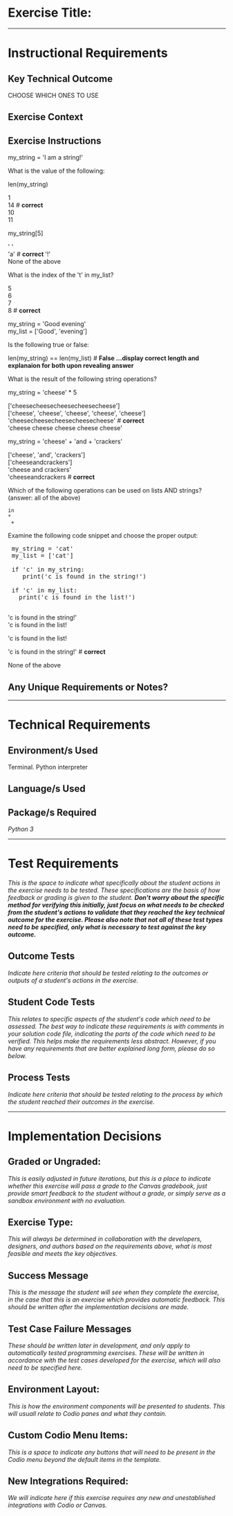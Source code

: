 # Exercise Title:
---
# Instructional Requirements
## Key Technical Outcome

CHOOSE WHICH ONES TO USE

## Exercise Context

## Exercise Instructions

my_string = 'I am a string!'

What is the value of the following:

len(my_string)

1 <br>
14 # <b> correct </b> <br>
10 <br>
11 <br>

my_string[5]

' '  <br>
'a' # <b> correct </b>
'!' <br>
None of the above

What is the index of the 't' in my_list?

5 <br>
6 <br>
7 <br>
8 # <b> correct </b>

my_string = 'Good evening'<br>
my_list = ['Good', 'evening']

Is the following true or false:

len(my_string) == len(my_list) # <b> False ...display correct length and explanaion for both upon revealing answer </b>
 
 
 What is the result of the following string operations?
 
 my_string = 'cheese' * 5
 
  ['cheesecheesecheesecheesecheese'] <br>
  ['cheese', 'cheese', 'cheese', 'cheese', 'cheese'] <br>
  'cheesecheesecheesecheesecheese' # <b> correct </b> <br>
   'cheese cheese cheese cheese cheese' <br>
   

 my_string = 'cheese' + 'and + 'crackers'
 
   
  ['cheese', 'and', 'crackers'] <br>
  ['cheeseandcrackers'] <br>
  'cheese and crackers'  <br>
   'cheeseandcrackers # <b> correct </b> <br>
   
   
 Which of the following operations can be used on lists AND strings? (answer: all of the above)
 
 <code>in</code> <br>
 <code>*</code> <br>
<code> +</code> <br>
 
 Examine the following code snippet and choose the proper output:
 
 <pre>
 my_string = 'cat'
 my_list = ['cat']
  
 if 'c' in my_string:
    print('c is found in the string!')
 
 if 'c' in my_list:
   print('c is found in the list!')
 </pre>

'c is found in the string!'<br>
'c is found in the list!<br>

'c is found in the list! <br>

'c is found in the string!' # <b> correct </b><br>

None of the above <br>





 






 

## Any Unique Requirements or Notes?

---
# Technical Requirements
<em><strong></strong></em>

## Environment/s Used
Terminal. Python interpreter

## Language/s Used
<em></em>

## Package/s Required
<em>Python 3</em>

---
# Test Requirements
<em>This is the space to indicate what specifically about the student actions in the exercise needs to be tested. These specifications are the basis of how feedback or grading is given to the student. <strong>Don't worry about the specific method for verifying this initially, just focus on what needs to be checked from the student's actions to validate that they reached the key technical outcome for the exercise. Please also note that not all of these test types need to be specified, only what is necessary to test against the key outcome.</strong></em>

## Outcome Tests
<em>Indicate here criteria that should be tested relating to the outcomes or outputs of a student's actions in the exercise.</em>

## Student Code Tests
<em>This relates to specific aspects of the student's code which need to be assessed. The best way to indicate these requirements is with comments in your solution code file, indicating the parts of the code which need to be verified. This helps make the requirements less abstract. However, if you have any requirements that are better explained long form, please do so below.</em>

## Process Tests
<em>Indicate here criteria that should be tested relating to the process by which the student reached their outcomes in the exercise.</em>

---
#  Implementation Decisions

## Graded or Ungraded:
<em>This is easily adjusted in future iterations, but this is a place to indicate whether this exercise will pass a grade to the Canvas gradebook, just provide smart feedback to the student without a grade, or simply serve as a sandbox environment with no evaluation.</em>

## Exercise Type:
<em>This will always be determined in collaboration with the developers, designers, and authors based on the requirements above, what is most feasible and meets the key objectives.</em>

## Success Message
<em>This is the message the student will see when they complete the exercise, in the case that this is an exercise which provides automatic feedback. This should be written after the implementation decisions are made.</em>

## Test Case Failure Messages
<em>These should be written later in development, and only apply to automatically tested programming exercises. These will be written in accordance with the test cases developed for the exercise, which will also need to be specified here.</em>

## Environment Layout:
<em>This is how the environment components will be presented to students. This will usuall relate to Codio panes and what they contain.</em>

## Custom Codio Menu Items:
<em>This is a space to indicate any buttons that will need to be present in the Codio menu beyond the default items in the template.</em>

## New Integrations Required:
<em>We will indicate here if this exercise requires any new and unestablished integrations with Codio or Canvas.</em>
